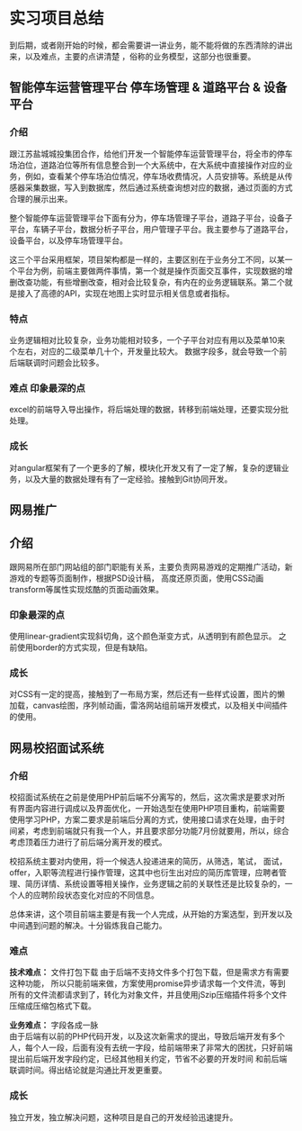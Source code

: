 # 实习项目总结

到后期，或者刚开始的时候，都会需要讲一讲业务，能不能将做的东西清除的讲出来，以及难点，主要的点讲清楚 ，俗称的业务模型，这部分也很重要。

## 智能停车运营管理平台 停车场管理 & 道路平台 & 设备平台

### 介绍
跟江苏盐城城投集团合作，给他们开发一个智能停车运营管理平台，将全市的停车场泊位，道路泊位等所有信息整合到一个大系统中，在大系统中直接操作对应的业务，例如，查看某个停车场泊位情况，停车场收费情况，人员安排等。系统是从传感器采集数据，写入到数据库，然后通过系统查询想对应的数据，通过页面的方式合理的展示出来。

整个智能停车运营管理平台下面有分为，停车场管理子平台，道路子平台，设备子平台，车辆子平台，数据分析子平台，用户管理子平台。我主要参与了道路平台，设备平台，以及停车场管理平台。

这三个平台采用框架，项目架构都是一样的，主要区别在于业务分工不同，以某一个平台为例，前端主要做两件事情，第一个就是操作页面交互事件，实现数据的增删改查功能，有些增删改查，相对会比较复杂，有内在的业务逻辑联系。第二个就是接入了高德的API，实现在地图上实时显示相关信息或者指标。

### 特点
业务逻辑相对比较复杂，业务功能相对较多，一个子平台对应有用以及菜单10来个左右，对应的二级菜单几十个，开发量比较大。
数据字段多，就会导致一个前后端联调时问题会比较多。

### 难点 印象最深的点

excel的前端导入导出操作，将后端处理的数据，转移到前端处理，还要实现分批处理。

### 成长
对angular框架有了一个更多的了解，模块化开发又有了一定了解，复杂的逻辑业务，以及大量的数据处理有有了一定经验。接触到Git协同开发。


## 网易推广

## 介绍
跟网易所在部门网站组的部门职能有关系，主要负责网易游戏的定期推广活动，新游戏的专题等页面制作，根据PSD设计稿， 高度还原页面，使用CSS动画transform等属性实现炫酷的页面动画效果。

### 印象最深的点
使用linear-gradient实现斜切角，这个颜色渐变方式，从透明到有颜色显示。
之前使用border的方式实现，但是有缺陷。
### 成长
对CSS有一定的提高，接触到了一布局方案，然后还有一些样式设置，图片的懒加载，canvas绘图，序列帧动画，雷洛网站组前端开发模式，以及相关中间插件的使用。

## 网易校招面试系统
### 介绍
校招面试系统在之前是使用PHP前后端不分离写的，然后，这次需求是要求对所有界面内容进行调成以及界面优化，一开始选型在使用PHP项目重构，前端需要使用学习PHP，方案二要求是前端后分离的方式，使用接口请求在处理，由于时间紧，考虑到前端就只有我一个人，并且要求部分功能7月份就要用，所以，综合考虑顶着压力进行了前后端分离开发的模式。

校招系统主要对内使用，将一个候选人投递进来的简历，从筛选，笔试， 面试， offer，入职等流程进行操作管理，这其中也衍生出对应的简历库管理，应聘者管理、简历详情、系统设置等相关操作，业务逻辑之前的关联性还是比较复杂的，一个人的应聘阶段状态变化对应的不同信息。

总体来讲，这个项目前端主要是有我一个人完成，从开始的方案选型，到开发以及中间遇到问题的解决。十分锻炼我自己能力。

### 难点
**技术难点：** 文件打包下载
由于后端不支持文件多个打包下载，但是需求方有需要这种功能， 所以只能前端来做，方案使用promise异步请求每一个文件流，等到所有的文件流都请求到了，转化为对象文件，并且使用jSzip压缩插件将多个文件压缩成压缩包格式下载。

**业务难点：** 字段各成一脉  
由于后端有以前的PHP代码开发，以及这次新需求的提出，导致后端开发有多个人，每个人一段，后面有没有去统一字段，给前端带来了非常大的困扰，只好前端提出前后端开发字段约定，已经其他相关约定，节省不必要的开发时间 和前后端联调时间。得出结论就是沟通比开发更重要。

### 成长
独立开发，独立解决问题，这种项目是自己的开发经验迅速提升。



